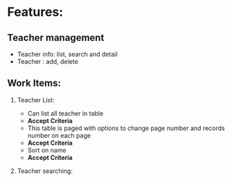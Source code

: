 # Features:
## Teacher management
- Teacher info: list, search and detail
- Teacher : add, delete

## Work Items:
1. Teacher List:
    - Can list all teacher in table
    - **Accept Criteria**
    - This table is paged with options to change page number and records number on each page
    - **Accept Criteria**
    - Sort on name
    - **Accept Criteria**

2. Teacher searching:
